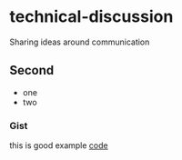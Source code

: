 # technical-discussion
Sharing ideas around communication 

## Second 
* one 
* two

### Gist
this is good example [code](https://gist.github.com/shshu/c4e90001b473e413b9f1e568622b5b7a)
